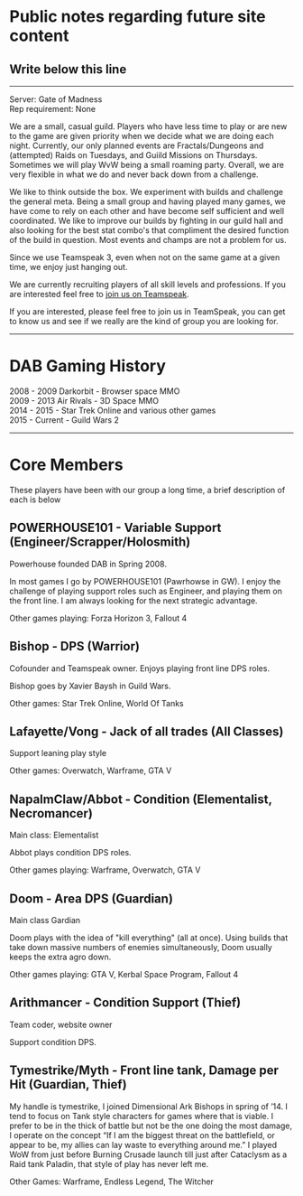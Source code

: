 # Public notes regarding future site content

## Write below this line

***

Server: Gate of Madness  
Rep requirement: None

We are a small, casual guild. Players who have less time to play or are new to the game are given priority when we decide what we are doing each night. Currently, our only planned events are Fractals/Dungeons and (attempted) Raids on Tuesdays, and Guiild Missions on Thursdays. Sometimes we will play WvW being a small roaming party. Overall, we are very flexible in what we do and never back down from a challenge. 


We like to think outside the box. We experiment with builds and challenge the general meta. Being a small group and having played many games, we have come to rely on each other and have become self sufficient and well coordinated. We like to improve our builds by fighting in our guild hall and also looking for the best stat combo's that compliment the desired function of the build in question. Most events and champs are not a problem for us. 

Since we use Teamspeak 3, even when not on the same game at a given time, we enjoy just hanging out. 

We are currently recruiting players of all skill levels and professions. If you are interested feel free to [join us on Teamspeak](chat.html).


If you are interested, please feel free to join us in TeamSpeak, you can get to know us and see if we really are the kind of group you are looking for. 

***

# DAB Gaming History

2008 - 2009 Darkorbit - Browser space MMO  
2009 - 2013 Air Rivals - 3D Space MMO  
2014 - 2015 - Star Trek Online and various other games  
2015 - Current - Guild Wars 2

***

# Core Members
These players have been with our group a long time, a brief description of each is below


## POWERHOUSE101 - Variable Support (Engineer/Scrapper/Holosmith)
Powerhouse founded DAB in Spring 2008.

In most games I go by POWERHOUSE101 (Pawrhowse in GW). I enjoy the challenge of playing support roles such as Engineer, and playing them on the front line. I am always looking for the next strategic advantage.

Other games playing: Forza Horizon 3, Fallout 4

## Bishop - DPS (Warrior)
Cofounder and Teamspeak owner. Enjoys playing front line DPS roles. 

Bishop goes by Xavier Baysh in Guild Wars.

Other games: Star Trek Online, World Of Tanks


## Lafayette/Vong - Jack of all trades (All Classes)
Support leaning play style

Other games: Overwatch, Warframe, GTA V


## NapalmClaw/Abbot - Condition (Elementalist, Necromancer)
Main class: Elementalist

Abbot plays condition DPS roles. 

Other games playing: Warframe, Overwatch, GTA V


## Doom - Area DPS (Guardian)
Main class Gardian

Doom plays with the idea of "kill everything" (all at once). Using builds that take down massive numbers of enemies simultaneously, Doom usually keeps the extra agro down.

Other games playing: GTA V, Kerbal Space Program, Fallout 4


## Arithmancer - Condition Support (Thief)
Team coder, website owner

Support condition DPS.  


## Tymestrike/Myth - Front line tank, Damage per Hit (Guardian, Thief)

My handle is tymestrike, I joined Dimensional Ark Bishops in spring of ’14. I tend to focus on Tank style characters for games where that is viable. I
prefer to be in the thick of battle but not be the one doing the most damage, I operate on the concept “If I am the biggest threat on the battlefield,
or appear to be, my allies can lay waste to everything around me.” I played WoW from just before Burning Crusade launch till just after Cataclysm as a
Raid tank Paladin, that style of play has never left me.

Other Games: Warframe, Endless Legend, The Witcher
